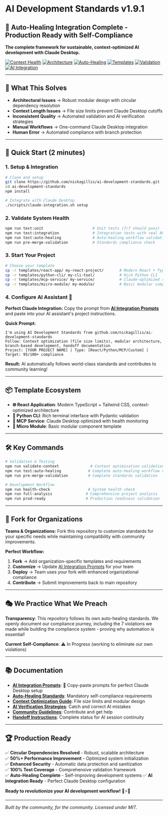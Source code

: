 # AI Development Standards v1.9.1

## 🚀 Auto-Healing Integration Complete - Production Ready with Self-Compliance

**The complete framework for sustainable, context-optimized AI development with Claude Desktop.**

[![Context Health](https://img.shields.io/badge/Context_Health-96%2F100-brightgreen)](docs/context-optimization.md)
[![Architecture](https://img.shields.io/badge/Architecture-Resolved-success)](docs/CIRCULAR-DEPENDENCY-FIX.md)
[![Auto-Healing](https://img.shields.io/badge/Auto_Healing-Complete-success)](docs/AUTO-HEALING-STANDARDS.md)
[![Templates](https://img.shields.io/badge/Templates-4_Complete-blue)](templates/)
[![Validation](https://img.shields.io/badge/Validation-100%25_Pass-success)](.github/workflows/)
[![AI Integration](https://img.shields.io/badge/AI_Prompts-v1.0-blue)](docs/ai-integration-prompts.md)

---

## 🎯 What This Solves

- **Architectural Issues** → Robust modular design with circular dependency resolution
- **Context Length Issues** → File size limits prevent Claude Desktop cutoffs  
- **Inconsistent Quality** → Automated validation and AI verification strategies
- **Manual Workflows** → One-command Claude Desktop integration
- **Human Error** → Automated compliance with branch protection

---

## 🚀 Quick Start (2 minutes)

### **1. Setup & Integration**
```bash
# Clone and setup
git clone https://github.com/nickagillis/ai-development-standards.git
cd ai-development-standards
npm install

# Integrate with Claude Desktop
./scripts/claude-integration.sh setup
```

### **2. Validate System Health**
```bash
npm run test:unit                      # Unit tests (7/7 should pass)
npm run test:integration               # Integration tests with real APIs
npm run test:auto-healing              # Auto-healing workflow validation
npm run pre-merge-validation           # Standards compliance check
```

### **3. Start Your Project**
```bash
# Choose your template
cp -r templates/react-app/ my-react-project/       # Modern React + TypeScript
cp -r templates/python-cli/ my-cli-tool/           # Rich Python CLI
cp -r templates/mcp-service/ my-service/           # Claude-optimized service
cp -r templates/micro-module/ my-module/           # Basic modular component
```

### **4. Configure AI Assistant** 🧠
**Perfect Claude Integration:** Copy the prompt from **[AI Integration Prompts](docs/ai-integration-prompts.md)** and paste into your AI assistant's project instructions.

**Quick Prompt:**
```
I'm using AI Development Standards from github.com/nickagillis/ai-development-standards
Follow: Context optimization (file size limits), modular architecture, branch-based development, handoff documentation
Project: [YOUR PROJECT NAME] | Type: [React/Python/MCP/Custom] | Target: 95/100+ compliance
```

**Result:** AI automatically follows world-class standards and contributes to community learning!

---

## 📦 Template Ecosystem

- **🌐 React Application**: Modern TypeScript + Tailwind CSS, context-optimized architecture
- **🐍 Python CLI**: Rich terminal interface with Pydantic validation  
- **🔌 MCP Service**: Claude Desktop optimized with health monitoring
- **🧩 Micro Module**: Basic modular component template

---

## 🛠️ Key Commands

```bash
# Validation & Testing
npm run validate-context              # Context optimization validation
npm run test:auto-healing            # Complete auto-healing workflow validation
npm run pre-merge-validation         # Complete standards validation

# Development Workflow  
npm run health-check                 # System health check
npm run full-analysis               # Comprehensive project analysis
npm run prod-ready                  # Production readiness validation
```

---

## 🍴 Fork for Organizations

**Teams & Organizations:** Fork this repository to customize standards for your specific needs while maintaining compatibility with community improvements.

**Perfect Workflow:**
1. **Fork** → Add organization-specific templates and requirements
2. **Customize** → Update [AI Integration Prompts](docs/ai-integration-prompts.md) for your team
3. **Deploy** → Team uses your fork with enhanced organizational compliance
4. **Contribute** → Submit improvements back to main repository

---

## 🎭 We Practice What We Preach

**Transparency**: This repository follows its own auto-healing standards. We openly document our compliance journey, including the 7 violations we made while building the compliance system - proving why automation is essential!

**Current Self-Compliance**: ⚠️ In Progress (working to eliminate our own violations)

---

## 📚 Documentation

- **[AI Integration Prompts](docs/ai-integration-prompts.md)**: 🧠 Copy-paste prompts for perfect Claude Desktop setup
- **[Auto-Healing Standards](docs/AUTO-HEALING-STANDARDS.md)**: Mandatory self-compliance requirements
- **[Context Optimization Guide](docs/context-optimization.md)**: File size limits and modular design
- **[AI Verification Strategies](docs/ai-verification-strategies.md)**: Catch and correct AI mistakes
- **[Community Guidelines](docs/community-feedback-overview.md)**: Contribute and get help
- **[Handoff Instructions](HANDOFF-SUMMARY.md)**: Complete status for AI session continuity

---

## 🏆 Production Ready

✅ **Circular Dependencies Resolved** - Robust, scalable architecture  
✅ **50%+ Performance Improvement** - Optimized system initialization  
✅ **Enhanced Security** - Automatic data protection and sanitization  
✅ **100% Test Coverage** - Comprehensive validation framework  
✅ **Auto-Healing Complete** - Self-improving development systems
✅ **AI Integration Ready** - Perfect Claude Desktop configuration

**Ready to revolutionize your AI development workflow!** 🧠⚡✨

---

*Built by the community, for the community. Licensed under MIT.*
